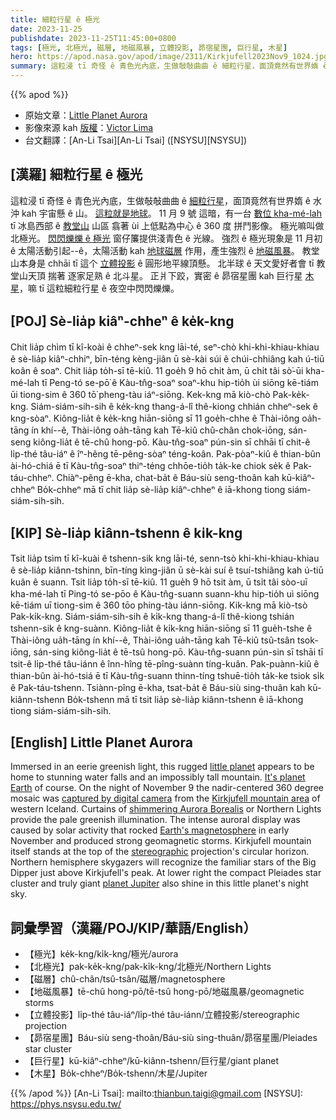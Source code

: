 ```yaml
---
title: 細粒行星 ê 極光
date: 2023-11-25
publishdate: 2023-11-25T11:45:00+0800
tags: [極光, 北極光, 磁層, 地磁風暴, 立體投影, 昴宿星團, 巨行星, 木星]
hero: https://apod.nasa.gov/apod/image/2311/Kirkjufell2023Nov9_1024.jpg
summary: 這粒浸 tī 奇怪 ê 青色光內底，生做敧敧曲曲 ê 細粒行星，面頂竟然有世界媠 ê 水沖 kah 宇宙懸 ê 山。
---
```


{{% apod %}}

- 原始文章：[Little Planet Aurora](https://apod.nasa.gov/apod/ap231125.html)
- 影像來源 kah [版權][copyright]：[Victor Lima](https://www.instagram.com/victorlimaphoto/)
- 台文翻譯：[An-Li Tsai][An-Li Tsai] ([NSYSU][NSYSU])

## [漢羅] 細粒行星 ê 極光
這粒浸 tī 奇怪 ê 青色光內底，生做敧敧曲曲 ê [細粒行星][little planet]，面頂竟然有世界媠 ê 水沖 kah 宇宙懸 ê 山。
[這粒就是地球][It's planet Earth]。
11 月 9 號 這暗，有一台 [數位 kha-mé-lah][captured by digital camera] tī 冰島西部 ê [教堂山][Kirkjufell mountain area] 山區 翕著 ùi 上低點為中心 ê 360 度 拼鬥影像。
極光嘛叫做 北極光。
[閃閃爍爍 ê 極光][shimmering Aurora Borealis] 窗仔簾提供淺青色 ê 光線。
強烈 ê 極光現象是 11 月初 ê 太陽活動引起--ê，太陽活動 kah [地球磁層][Earth's magnetosphere] 作用，產生強烈 ê [地磁風暴][Earth's magnetosphere]。
教堂山本身是 chhāi tī 這个 [立體投影][stereographic] ê 圓形地平線頂懸。
北半球 ê 天文愛好者會 tī 教堂山天頂 揣著 逐家足熟 ê 北斗星。
正爿下跤，實密 ê 昴宿星團 kah 巨行星 [木星][planet Jupiter]，嘛 tī 這粒細粒行星 ê 夜空中閃閃爍爍。

## [POJ] Sè-lia̍p kiâⁿ-chheⁿ ê ke̍k-kng
Chit lia̍p chìm tī kî-koài ê chheⁿ-sek kng lāi-té, seⁿ-chò khi-khi-khiau-khiau ê sè-lia̍p kiâⁿ-chhiⁿ, bīn-téng kèng-jiân ū sè-kài súi ê chúi-chhiâng kah ú-tiū koân ê soaⁿ.
Chit lia̍p to̍h-sī tē-kiû.
11 goe̍h 9 hō chit àm, ū chi̍t tâi sò͘-ūi kha-mé-lah tī Peng-tó se-pō͘ ê Kàu-tn̂g-soaⁿ soaⁿ-khu hip-tio̍h ùi siōng kē-tiám ūi tiong-sim ê 360 tō͘ pheng-tàu iáⁿ-siōng.
Kek-kng mā kiò-chò Pak-ke̍k-kng.
Siám-siám-sih-sih ê ke̍k-kng thang-á-lî thê-kiong chhián chheⁿ-sek ê kng-sòaⁿ.
Kiông-lia̍t ê ke̍k-kng hiān-siōng sī 11 goe̍h-chhe ê Thài-iông oa̍h-tāng ín khí--ê, Thài-iông oa̍h-tāng kah Tē-kiû chû-chân chok-iōng, sán-seng kiông-lia̍t ê tē-chû hong-pō.
Kàu-tn̂g-soaⁿ pún-sin sī chhāi tī chit-ê li̍p-thé tâu-iáⁿ ê îⁿ-hêng tē-pêng-sòaⁿ téng-koân.
Pak-pòaⁿ-kiû ê thian-bûn ài-hó-chiá ē tī Kàu-tn̂g-soaⁿ thiⁿ-téng chhōe-tio̍h ta̍k-ke chiok se̍k ê Pak-táu-chheⁿ.
Chiàⁿ-pêng ē-kha, chat-ba̍t ê Báu-siù seng-thoân kah kū-kiâⁿ-chheⁿ Bo̍k-chheⁿ mā tī chit lia̍p sè-lia̍p kiâⁿ-chheⁿ ê iā-khong tiong siám-siám-sih-sih.

## [KIP] Sè-lia̍p kiânn-tshenn ê ki̍k-kng
Tsit lia̍p tsìm tī kî-kuài ê tshenn-sik kng lāi-té, senn-tsò khi-khi-khiau-khiau ê sè-lia̍p kiânn-tshinn, bīn-tíng kìng-jiân ū sè-kài suí ê tsuí-tshiâng kah ú-tiū kuân ê suann.
Tsit lia̍p to̍h-sī tē-kiû.
11 gue̍h 9 hō tsit àm, ū tsi̍t tâi sòo-uī kha-mé-lah tī Ping-tó se-pōo ê Kàu-tn̂g-suann suann-khu hip-tio̍h uì siōng kē-tiám uī tiong-sim ê 360 tōo phing-tàu iánn-siōng.
Kik-kng mā kiò-tsò Pak-ki̍k-kng.
Siám-siám-sih-sih ê ki̍k-kng thang-á-lî thê-kiong tshián tshenn-sik ê kng-suànn.
Kiông-lia̍t ê ki̍k-kng hiān-siōng sī 11 gue̍h-tshe ê Thài-iông ua̍h-tāng ín khí--ê, Thài-iông ua̍h-tāng kah Tē-kiû tsû-tsân tsok-iōng, sán-sing kiông-lia̍t ê tē-tsû hong-pō.
Kàu-tn̂g-suann pún-sin sī tshāi tī tsit-ê li̍p-thé tâu-iánn ê înn-hîng tē-pîng-suànn tíng-kuân.
Pak-puànn-kiû ê thian-bûn ài-hó-tsiá ē tī Kàu-tn̂g-suann thinn-tíng tshuē-tio̍h ta̍k-ke tsiok si̍k ê Pak-táu-tshenn.
Tsiànn-pîng ē-kha, tsat-ba̍t ê Báu-siù sing-thuân kah kū-kiânn-tshenn Bo̍k-tshenn mā tī tsit lia̍p sè-lia̍p kiânn-tshenn ê iā-khong tiong siám-siám-sih-sih.

## [English] Little Planet Aurora
Immersed in an eerie greenish light, this rugged [little planet][little planet] appears to be home to stunning water falls and an impossibly tall mountain.
[It's planet Earth][It's planet Earth] of course.
On the night of November 9 the nadir-centered 360 degree mosaic was [captured by digital camera][captured by digital camera] from the [Kirkjufell mountain area][Kirkjufell mountain area] of western Iceland.
Curtains of [shimmering Aurora Borealis][shimmering Aurora Borealis] or Northern Lights provide the pale greenish illumination.
The intense auroral display was caused by solar activity that rocked [Earth's magnetosphere][Earth's magnetosphere] in early November and produced strong geomagnetic storms.
Kirkjufell mountain itself stands at the top of the [stereographic][stereographic] projection's circular horizon.
Northern hemisphere skygazers will recognize the familiar stars of the Big Dipper just above Kirkjufell's peak.
At lower right the compact Pleiades star cluster and truly giant [planet Jupiter][planet Jupiter] also shine in this little planet's night sky.

## 詞彙學習（漢羅/POJ/KIP/華語/English）
- 【極光】ke̍k-kng/ki̍k-kng/極光/aurora
- 【北極光】pak-ke̍k-kng/pak-ki̍k-kng/北極光/Northern Lights
- 【磁層】chû-chân/tsû-tsân/磁層/magnetosphere
- 【地磁風暴】tē-chû hong-pō/tē-tsû hong-pō/地磁風暴/geomagnetic storms
- 【立體投影】li̍p-thé tâu-iáⁿ/li̍p-thé tâu-iánn/立體投影/stereographic projection
- 【昴宿星團】Báu-siù seng-thoân/Báu-siù sing-thuân/昴宿星團/Pleiades star cluster
- 【巨行星】kū-kiâⁿ-chheⁿ/kū-kiânn-tshenn/巨行星/giant planet
- 【木星】Bo̍k-chheⁿ/Bo̍k-tshenn/木星/Jupiter

{{% /apod %}}
[An-Li Tsai]: mailto:thianbun.taigi@gmail.com
[NSYSU]: https://phys.nsysu.edu.tw/

[copyright]: https://apod.nasa.gov/apod/fap/lib/about_apod.html#srapply
[License]: https://creativecommons.org/licenses/by/2.0/

[little planet]:https://apod.nasa.gov/apod/ap210305.html
[It's planet Earth]:https://gis.earthdata.nasa.gov/portal/apps/sites/#/earth-information-center
[captured by digital camera]:https://www.instagram.com/p/Cz3ne8SL6tA/
[Kirkjufell mountain area]:https://www.google.com/maps/@64.9406563,-23.2972301,13z?entry=ttu
[shimmering Aurora Borealis]:https://apod.nasa.gov/apod/ap231117.html
[Earth's magnetosphere]:https://science.nasa.gov/science-research/planetary-science/earths-magnetosphere/
[stereographic]:https://en.wikipedia.org/wiki/Stereographic_projection
[planet Jupiter]:https://apod.nasa.gov/apod/ap231124.html
